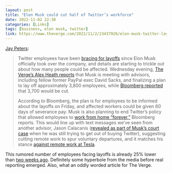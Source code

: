 ```yaml
---
layout: post
title: "Elon Musk could cut half of Twitter’s workforce"
date: 2022-11-02 22:30
categories: [Links]
tags: [business, elon musk, twitter]
link: https://www.theverge.com/2022/11/2/23437926/elon-musk-twitter-layoffs-cuts-half-workforce
---
```


[Jay Peters](https://twitter.com/jaypeters):

>Twitter employees have been [bracing for layoffs](https://www.theverge.com/2022/10/31/23434002/twitter-layoffs-internal-messaging-uncertainty-elon-musk) since Elon Musk officially took over the company, and details are starting to trickle out about how many people could be affected. Wednesday evening, [The Verge’s Alex Heath reports](https://www.theverge.com/2022/11/2/23437835/elon-musk-is-meeting-with-advisors-to-review-twitters-layoff-plan) that Musk is meeting with advisors, including fellow former PayPal exec David Sacks, and finalizing a plan to lay off approximately 3,800 employees, while [Bloomberg reported](https://www.bloomberg.com/news/articles/2022-11-02/musk-plans-to-eliminate-half-of-twitter-jobs-in-cost-cut-drive?leadSource=uverify%20wall) that 3,700 would be cut.
>
>According to Bloomberg, the plan is for employees to be informed about the layoffs on Friday, and affected workers could be given 60 days of severance pay. Musk is also planning to end Twitter’s policy that allowed employees to [work from home “forever,”](https://www.theverge.com/2022/3/3/22960529/twitter-return-to-office-work-travel-plan-work-from-home-remote) Bloomberg reports. This would line up with text messages we’ve seen from another advisor, Jason Calacanis ([revealed as part of Musk’s court case](https://www.theverge.com/2022/9/29/23379435/elon-musk-jack-dorsey-twitter-buyout-texts) when he was still trying to get out of buying Twitter), suggesting cutting remote work to spur voluntary departures, and it matches his stance [against remote work at Tesla](https://www.theverge.com/2022/6/1/23149784/elon-musk-tesla-remote-work-leaked-email-40-hours).

This rumored number of employees facing layoffs is already 25% lower than [two weeks ago](https://victorwynne.com/musk-twitter-layoffs/). Definitely some hyperbole from the media before real reporting emerged. Also, what an oddly worded article for The Verge.